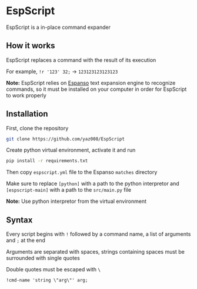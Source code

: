 # EspScript

EspScript is a in-place command expander

## How it works

EspScript replaces a command with the result of its execution

For example, `!r '123' 32;` -> `123123123123123`

**Note:** EspScript relies on [Espanso](https://espanso.org/) text expansion engine to recognize commands, so it must be installed on your computer in order for EspScript to work properly

## Installation

First, clone the repository

```sh
git clone https://github.com/yaz008/EspScript
```

Create python virtual environment, activate it and run

```sh
pip install -r requirements.txt
```

Then copy `espscript.yml` file to the Espanso `matches` directory

Make sure to replace `[python]` with a path to the python interpretor and `[espscript-main]` with a path to the `src/main.py` file

**Note:** Use python interpretor from the virtual environment

## Syntax

Every script begins with `!` followed by a command name, a list of arguments and `;` at the end

Arguments are separated with spaces, strings containing spaces must be surrounded with single quotes

Double quotes must be escaped with `\`

```espscript
!cmd-name 'string \"arg\"' arg;
```